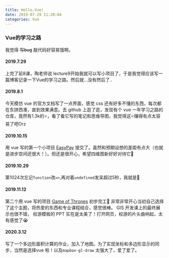 ```yaml
---
title: Hello,Vue!
date: 2019-07-29 11:20:04
categories: Vue
---
```

### Vue的学习之路

我觉得 ~~写bug~~ 敲代码好容易饿啊。  

#### 2019.7.29 
上完了前8课，陶老师说 lecture9开始我就可以写小项目了，于是我觉得应该写一篇博客记录一下Vue的学习之路。然后就...没有然后了..

#### 2019.8.1
今天模仿 vue 的官方文档写了一点界面，感觉 css 还有好多不懂的东西，每次都在东拼西凑，直到效果满意。去 github 上逛了逛，发现有个 vue 一年学习之路的仓库，竟然有1.3k的⭐，看了看它写的笔记和思维导图，我觉得这⭐赚得有点太容易了吧Orz

#### 2019.10.15
用 vue 写的第一个小项目 [EasyPay](https://github.com/lsq210/EasyPay) 提交了。虽然和预期设想的差距有点大（也就是进步空间还很大！）。但还是很开心，希望四维图新好好对待它🙏

#### 2019.10.29
第1024次忘记`function`改`=>`,再对着`undefined`发呆超过5秒，我就是🐷

#### 2019.11.12
第二个用 vue 写的项目 [Game of Thrones](https://github.com/lsq210/Game-of-Thrones) 初步完工🎉 非常非常开心当初自己选择了这个主题，将热爱的东西和专业课程结合，感觉很棒。 GIS 开发课上的最终展示也很不错， 权游模板的 PPT 实在是太美了！打开网页，权游的片头曲响起，太有感觉了😭

#### 2020.3.12
写了一个多边形面积计算的作业，加入了地图。为了实现坐标和多边形显示的同步，当然是选择vue 啦！以及`mapbox-gl-draw` 太强大了，爱了爱了。